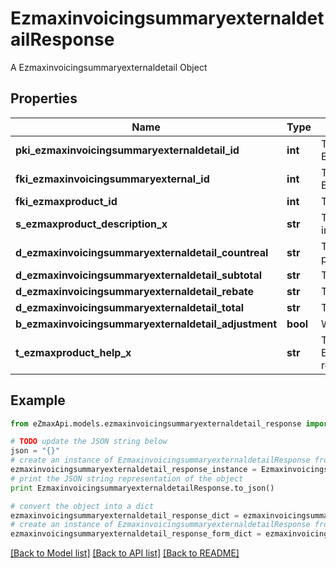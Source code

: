 # EzmaxinvoicingsummaryexternaldetailResponse

A Ezmaxinvoicingsummaryexternaldetail Object

## Properties

Name | Type | Description | Notes
------------ | ------------- | ------------- | -------------
**pki_ezmaxinvoicingsummaryexternaldetail_id** | **int** | The unique ID of the Ezmaxinvoicingsummaryexternaldetail | [optional] 
**fki_ezmaxinvoicingsummaryexternal_id** | **int** | The unique ID of the Ezmaxinvoicingsummaryexternal | [optional] 
**fki_ezmaxproduct_id** | **int** | The unique ID of the Ezmaxproduct | 
**s_ezmaxproduct_description_x** | **str** | The description of the Ezmaxproduct in the language of the requester | 
**d_ezmaxinvoicingsummaryexternaldetail_countreal** | **str** | The count item invoiced for the product | 
**d_ezmaxinvoicingsummaryexternaldetail_subtotal** | **str** | The subtotal invoiced for the product | 
**d_ezmaxinvoicingsummaryexternaldetail_rebate** | **str** | The rebate for the product | 
**d_ezmaxinvoicingsummaryexternaldetail_total** | **str** | The total invoiced for the product | 
**b_ezmaxinvoicingsummaryexternaldetail_adjustment** | **bool** | Whether it&#39;s an adjustment | 
**t_ezmaxproduct_help_x** | **str** | The help message of the Ezmaxproduct in the language of the requester | 

## Example

```python
from eZmaxApi.models.ezmaxinvoicingsummaryexternaldetail_response import EzmaxinvoicingsummaryexternaldetailResponse

# TODO update the JSON string below
json = "{}"
# create an instance of EzmaxinvoicingsummaryexternaldetailResponse from a JSON string
ezmaxinvoicingsummaryexternaldetail_response_instance = EzmaxinvoicingsummaryexternaldetailResponse.from_json(json)
# print the JSON string representation of the object
print EzmaxinvoicingsummaryexternaldetailResponse.to_json()

# convert the object into a dict
ezmaxinvoicingsummaryexternaldetail_response_dict = ezmaxinvoicingsummaryexternaldetail_response_instance.to_dict()
# create an instance of EzmaxinvoicingsummaryexternaldetailResponse from a dict
ezmaxinvoicingsummaryexternaldetail_response_form_dict = ezmaxinvoicingsummaryexternaldetail_response.from_dict(ezmaxinvoicingsummaryexternaldetail_response_dict)
```
[[Back to Model list]](../README.md#documentation-for-models) [[Back to API list]](../README.md#documentation-for-api-endpoints) [[Back to README]](../README.md)


